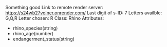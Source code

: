 Something good
Link to remote render server: https://s24wb27volner.onrender.com/
Last digit of s-ID: 7
Letters availble: G,Q,R
Letter chosen: R
Class: Rhino
Attributes:
- rhino_species(string)
- rhino_age(number)
- endangerment_status(string)


